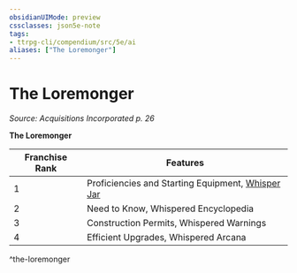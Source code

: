 ```yaml
---
obsidianUIMode: preview
cssclasses: json5e-note
tags:
- ttrpg-cli/compendium/src/5e/ai
aliases: ["The Loremonger"]
---
```

# The Loremonger
*Source: Acquisitions Incorporated p. 26* 

**The Loremonger**

| Franchise Rank | Features |
|----------------|----------|
| 1 | Proficiencies and Starting Equipment, [Whisper Jar](whisper-jar-ai.md) |
| 2 | Need to Know, Whispered Encyclopedia |
| 3 | Construction Permits, Whispered Warnings |
| 4 | Efficient Upgrades, Whispered Arcana |
^the-loremonger